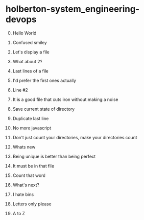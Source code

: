 # holberton-system_engineering-devops

0. Hello World

1. Confused smiley

2. Let's display a file

3. What about 2?

4. Last lines of a file

5. I'd prefer the first ones actually

6. Line #2 

7. It is a good file that cuts iron without making a noise

8. Save current state of directory

9. Duplicate last line

10. No more javascript

11. Don't just count your directories, make your directories count

12. Whats new

13. Being unique is better than being perfect

14. It must be in that file

15. Count that word

16. What's next? 

17. I hate bins

18. Letters only please

19. A to Z

